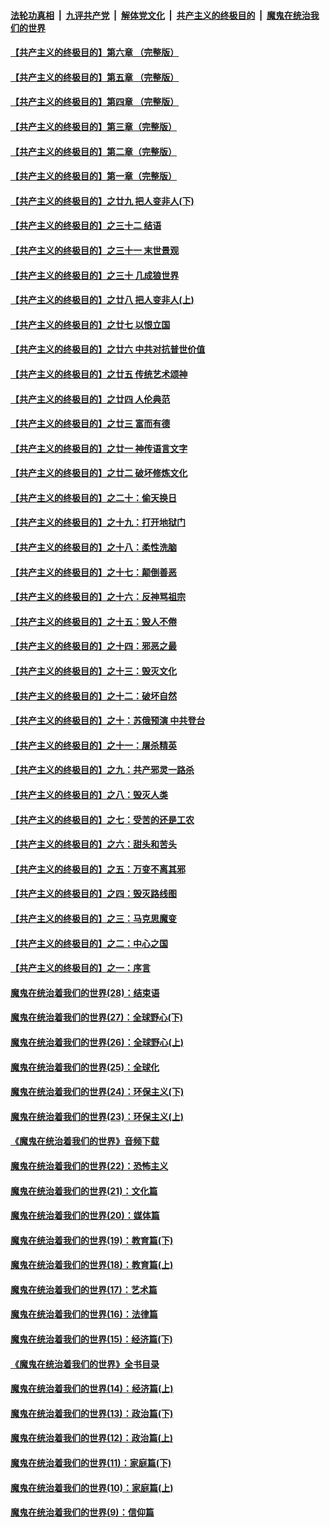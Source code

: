 ####  [法轮功真相](../../../../basic/blob/master/README.md?t=05300031) &nbsp;|&nbsp; [九评共产党](../../../../9ping.md/blob/master/README.md?t=05300031) &nbsp;|&nbsp; [解体党文化](../../../../jtdwh.md/blob/master/README.md?t=05300031)  &nbsp;|&nbsp; [共产主义的终极目的](../../../../gczydzjmd.md/blob/master/README.md?t=05300031) &nbsp;|&nbsp; [魔鬼在统治我们的世界](../../../../mgztzwmdsj.md/blob/master/README.md?t=05300031) 

#### [【共产主义的终极目的】第六章 （完整版）](../pages/nsc422/n11428913.md?t=05300031) 

#### [【共产主义的终极目的】第五章 （完整版）](../pages/nsc422/n11428912.md?t=05300031) 

#### [【共产主义的终极目的】第四章 （完整版）](../pages/nsc422/n11428907.md?t=05300031) 

#### [【共产主义的终极目的】第三章（完整版）](../pages/nsc422/n11428848.md?t=05300031) 

#### [【共产主义的终极目的】第二章（完整版）](../pages/nsc422/n11428831.md?t=05300031) 

#### [【共产主义的终极目的】第一章（完整版）](../pages/nsc422/n11417651.md?t=05300031) 

#### [【共产主义的终极目的】之廿九 把人变非人(下)](../pages/nsc422/n11344140.md?t=05300031) 

#### [【共产主义的终极目的】之三十二 结语](../pages/nsc422/n11360535.md?t=05300031) 

#### [【共产主义的终极目的】之三十一 末世景观](../pages/nsc422/n11351129.md?t=05300031) 

#### [【共产主义的终极目的】之三十 几成狼世界](../pages/nsc422/n11348280.md?t=05300031) 

#### [【共产主义的终极目的】之廿八 把人变非人(上)](../pages/nsc422/n11340492.md?t=05300031) 

#### [【共产主义的终极目的】之廿七 以恨立国](../pages/nsc422/n11336944.md?t=05300031) 

#### [【共产主义的终极目的】之廿六 中共对抗普世价值](../pages/nsc422/n11324785.md?t=05300031) 

#### [【共产主义的终极目的】之廿五 传统艺术颂神](../pages/nsc422/n11296396.md?t=05300031) 

#### [【共产主义的终极目的】之廿四 人伦典范](../pages/nsc422/n11296397.md?t=05300031) 

#### [【共产主义的终极目的】之廿三 富而有德](../pages/nsc422/n11283598.md?t=05300031) 

#### [【共产主义的终极目的】之廿一 神传语言文字](../pages/nsc422/n11263265.md?t=05300031) 

#### [【共产主义的终极目的】之廿二 破坏修炼文化](../pages/nsc422/n11245728.md?t=05300031) 

#### [【共产主义的终极目的】之二十：偷天换日](../pages/nsc422/n11238846.md?t=05300031) 

#### [【共产主义的终极目的】之十九：打开地狱门](../pages/nsc422/n11206376.md?t=05300031) 

#### [【共产主义的终极目的】之十八：柔性洗脑](../pages/nsc422/n11199994.md?t=05300031) 

#### [【共产主义的终极目的】之十七：颠倒善恶](../pages/nsc422/n11179782.md?t=05300031) 

#### [【共产主义的终极目的】之十六：反神骂祖宗](../pages/nsc422/n11166798.md?t=05300031) 

#### [【共产主义的终极目的】之十五：毁人不倦](../pages/nsc422/n11166792.md?t=05300031) 

#### [【共产主义的终极目的】之十四：邪恶之最](../pages/nsc422/n11150249.md?t=05300031) 

#### [【共产主义的终极目的】之十三：毁灭文化](../pages/nsc422/n11135227.md?t=05300031) 

#### [【共产主义的终极目的】之十二：破坏自然](../pages/nsc422/n11135214.md?t=05300031) 

#### [【共产主义的终极目的】之十：苏俄预演 中共登台](../pages/nsc422/n11118424.md?t=05300031) 

#### [【共产主义的终极目的】之十一：屠杀精英](../pages/nsc422/n11118442.md?t=05300031) 

#### [【共产主义的终极目的】之九：共产邪灵一路杀](../pages/nsc422/n11114139.md?t=05300031) 

#### [【共产主义的终极目的】之八：毁灭人类](../pages/nsc422/n11108503.md?t=05300031) 

#### [【共产主义的终极目的】之七：受苦的还是工农](../pages/nsc422/n11101809.md?t=05300031) 

#### [【共产主义的终极目的】之六：甜头和苦头](../pages/nsc422/n11096971.md?t=05300031) 

#### [【共产主义的终极目的】之五：万变不离其邪](../pages/nsc422/n11091285.md?t=05300031) 

#### [【共产主义的终极目的】之四：毁灭路线图](../pages/nsc422/n11086284.md?t=05300031) 

#### [【共产主义的终极目的】之三：马克思魔变](../pages/nsc422/n11061941.md?t=05300031) 

#### [【共产主义的终极目的】之二：中心之国](../pages/nsc422/n11047728.md?t=05300031) 

#### [【共产主义的终极目的】之一：序言](../pages/nsc422/n11086077.md?t=05300031) 

#### [魔鬼在统治着我们的世界(28)：结束语](../pages/nsc422/n10936246.md?t=05300031) 

#### [魔鬼在统治着我们的世界(27)：全球野心(下)](../pages/nsc422/n10928319.md?t=05300031) 

#### [魔鬼在统治着我们的世界(26)：全球野心(上)](../pages/nsc422/n10900318.md?t=05300031) 

#### [魔鬼在统治着我们的世界(25)：全球化](../pages/nsc422/n10788205.md?t=05300031) 

#### [魔鬼在统治着我们的世界(24)：环保主义(下)](../pages/nsc422/n10695307.md?t=05300031) 

#### [魔鬼在统治着我们的世界(23)：环保主义(上)](../pages/nsc422/n10688613.md?t=05300031) 

#### [《魔鬼在统治着我们的世界》音频下载](../pages/nsc422/n10635553.md?t=05300031) 

#### [魔鬼在统治着我们的世界(22)：恐怖主义](../pages/nsc422/n10614727.md?t=05300031) 

#### [魔鬼在统治着我们的世界(21)：文化篇](../pages/nsc422/n10597706.md?t=05300031) 

#### [魔鬼在统治着我们的世界(20)：媒体篇](../pages/nsc422/n10586579.md?t=05300031) 

#### [魔鬼在统治着我们的世界(19)：教育篇(下)](../pages/nsc422/n10564808.md?t=05300031) 

#### [魔鬼在统治着我们的世界(18)：教育篇(上)](../pages/nsc422/n10526970.md?t=05300031) 

#### [魔鬼在统治着我们的世界(17)：艺术篇](../pages/nsc422/n10499093.md?t=05300031) 

#### [魔鬼在统治着我们的世界(16)：法律篇](../pages/nsc422/n10485969.md?t=05300031) 

#### [魔鬼在统治着我们的世界(15)：经济篇(下)](../pages/nsc422/n10469975.md?t=05300031) 

#### [《魔鬼在统治着我们的世界》全书目录](../pages/nsc422/n10464261.md?t=05300031) 

#### [魔鬼在统治着我们的世界(14)：经济篇(上)](../pages/nsc422/n10457370.md?t=05300031) 

#### [魔鬼在统治着我们的世界(13)：政治篇(下)](../pages/nsc422/n10448270.md?t=05300031) 

#### [魔鬼在统治着我们的世界(12)：政治篇(上)](../pages/nsc422/n10444576.md?t=05300031) 

#### [魔鬼在统治着我们的世界(11)：家庭篇(下)](../pages/nsc422/n10440961.md?t=05300031) 

#### [魔鬼在统治着我们的世界(10)：家庭篇(上)](../pages/nsc422/n10435448.md?t=05300031) 

#### [魔鬼在统治着我们的世界(9)：信仰篇](../pages/nsc422/n10432159.md?t=05300031) 

